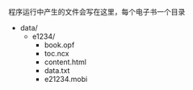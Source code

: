 程序运行中产生的文件会写在这里，每个电子书一个目录

- data/
    - e1234/
        - book.opf
        - toc.ncx
        - content.html
        - data.txt
        - e21234.mobi
